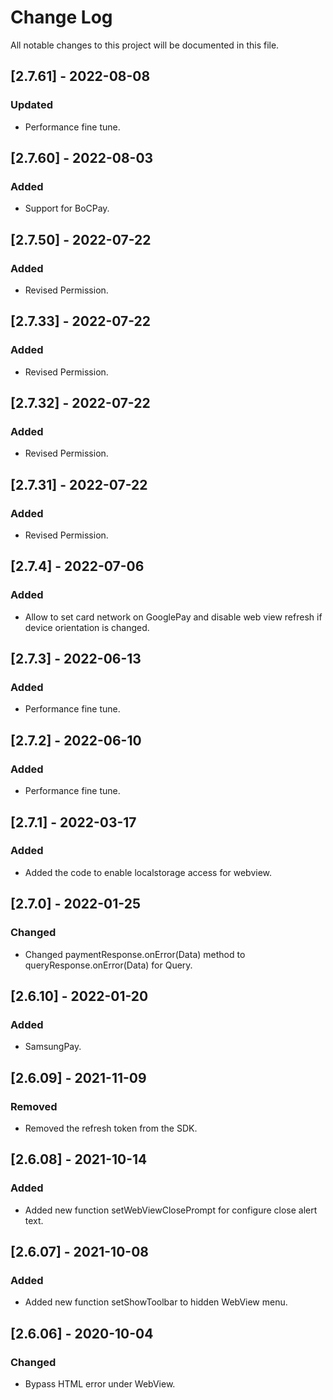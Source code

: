 
# Change Log
All notable changes to this project will be documented in this file.

## [2.7.61] - 2022-08-08
 
### Updated

- Performance fine tune.

## [2.7.60] - 2022-08-03
 
### Added

- Support for BoCPay.

## [2.7.50] - 2022-07-22
 
### Added

- Revised Permission.

## [2.7.33] - 2022-07-22
 
### Added

- Revised Permission.

## [2.7.32] - 2022-07-22
 
### Added

- Revised Permission.

## [2.7.31] - 2022-07-22
 
### Added

- Revised Permission.

## [2.7.4] - 2022-07-06
 
### Added

- Allow to set card network on GooglePay and disable web view refresh if device orientation is changed. 

## [2.7.3] - 2022-06-13
 
### Added

- Performance fine tune. 


## [2.7.2] - 2022-06-10
 
### Added

- Performance fine tune. 


## [2.7.1] - 2022-03-17
 
### Added

- Added the code to enable localstorage access for webview. 


## [2.7.0] - 2022-01-25
 
### Changed

- Changed paymentResponse.onError(Data) method to queryResponse.onError(Data) for Query. 


## [2.6.10] - 2022-01-20
 
### Added

- SamsungPay. 


## [2.6.09] - 2021-11-09
 
### Removed

- Removed the refresh token from the SDK. 



## [2.6.08] - 2021-10-14
 
### Added

- Added new function setWebViewClosePrompt for configure close alert text.



## [2.6.07] - 2021-10-08
 
### Added

- Added new function setShowToolbar to hidden WebView menu.



## [2.6.06] - 2020-10-04

### Changed

- Bypass HTML error under WebView.


